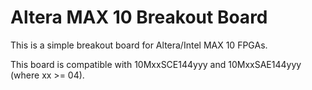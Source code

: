 # Altera MAX 10 Breakout Board

This is a simple breakout board for Altera/Intel MAX 10 FPGAs.

This board is compatible with 10MxxSCE144yyy and 10MxxSAE144yyy (where xx >= 04).


